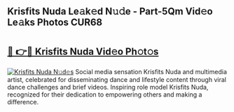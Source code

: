 ## Krisfits Nuda Le𝚊k𝚎d N𝚞𝚍e - Part-5Qm Vid𝚎o Le𝚊ks Photos CUR68

# <h2><a href="http://fbg3bc.evod.top/?m=Krisfits+Nuda">🔗 👉🔴 Krisfits Nuda Vid𝚎o Ph𝚘t𝚘s</a></h2>

[![Krisfits Nuda N𝚞d𝚎s](https://i.imgur.com/8V9OHl7.gif)](http://fbg3bc.evod.top/?m=Krisfits+Nuda)
Social media sensation Krisfits Nuda and multimedia artist, celebrated for disseminating dance and lifestyle content through viral dance challenges and brief videos. Inspiring role model Krisfits Nuda, recognized for their dedication to empowering others and making a difference. 
